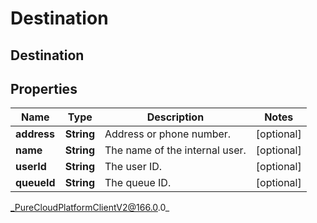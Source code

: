 # Destination

## Destination

## Properties

|Name | Type | Description | Notes|
|------------ | ------------- | ------------- | -------------|
| **address** | **String** | Address or phone number. | [optional] |
| **name** | **String** | The name of the internal user. | [optional] |
| **userId** | **String** | The user ID. | [optional] |
| **queueId** | **String** | The queue ID. | [optional] |



_PureCloudPlatformClientV2@166.0.0_
